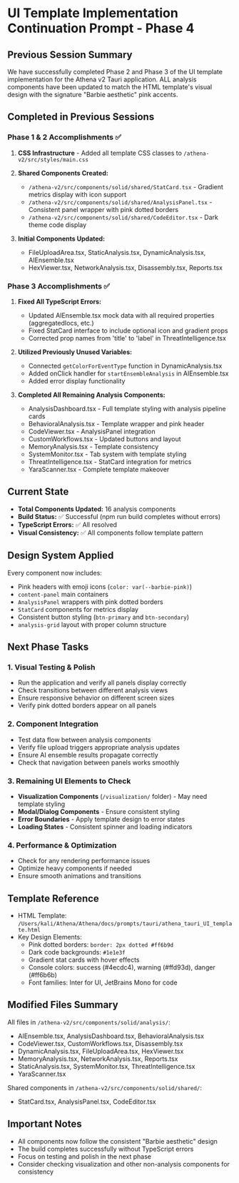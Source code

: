 # UI Template Implementation Continuation Prompt - Phase 4

## Previous Session Summary
We have successfully completed Phase 2 and Phase 3 of the UI template implementation for the Athena v2 Tauri application. ALL analysis components have been updated to match the HTML template's visual design with the signature "Barbie aesthetic" pink accents.

## Completed in Previous Sessions

### Phase 1 & 2 Accomplishments ✅
1. **CSS Infrastructure** - Added all template CSS classes to `/athena-v2/src/styles/main.css`
2. **Shared Components Created:**
   - `/athena-v2/src/components/solid/shared/StatCard.tsx` - Gradient metrics display with icon support
   - `/athena-v2/src/components/solid/shared/AnalysisPanel.tsx` - Consistent panel wrapper with pink dotted borders
   - `/athena-v2/src/components/solid/shared/CodeEditor.tsx` - Dark theme code display

3. **Initial Components Updated:**
   - FileUploadArea.tsx, StaticAnalysis.tsx, DynamicAnalysis.tsx, AIEnsemble.tsx
   - HexViewer.tsx, NetworkAnalysis.tsx, Disassembly.tsx, Reports.tsx

### Phase 3 Accomplishments ✅
1. **Fixed All TypeScript Errors:**
   - Updated AIEnsemble.tsx mock data with all required properties (aggregatedIocs, etc.)
   - Fixed StatCard interface to include optional icon and gradient props
   - Corrected prop names from 'title' to 'label' in ThreatIntelligence.tsx

2. **Utilized Previously Unused Variables:**
   - Connected `getColorForEventType` function in DynamicAnalysis.tsx
   - Added onClick handler for `startEnsembleAnalysis` in AIEnsemble.tsx
   - Added error display functionality

3. **Completed All Remaining Analysis Components:**
   - AnalysisDashboard.tsx - Full template styling with analysis pipeline cards
   - BehavioralAnalysis.tsx - Template wrapper and pink header
   - CodeViewer.tsx - AnalysisPanel integration
   - CustomWorkflows.tsx - Updated buttons and layout
   - MemoryAnalysis.tsx - Template consistency
   - SystemMonitor.tsx - Tab system with template styling
   - ThreatIntelligence.tsx - StatCard integration for metrics
   - YaraScanner.tsx - Complete template makeover

## Current State
- **Total Components Updated:** 16 analysis components
- **Build Status:** ✅ Successful (npm run build completes without errors)
- **TypeScript Errors:** ✅ All resolved
- **Visual Consistency:** ✅ All components follow template pattern

## Design System Applied
Every component now includes:
- Pink headers with emoji icons (`color: var(--barbie-pink)`)
- `content-panel` main containers
- `AnalysisPanel` wrappers with pink dotted borders
- `StatCard` components for metrics display
- Consistent button styling (`btn-primary` and `btn-secondary`)
- `analysis-grid` layout with proper column structure

## Next Phase Tasks

### 1. Visual Testing & Polish
- Run the application and verify all panels display correctly
- Check transitions between different analysis views
- Ensure responsive behavior on different screen sizes
- Verify pink dotted borders appear on all panels

### 2. Component Integration
- Test data flow between analysis components
- Verify file upload triggers appropriate analysis updates
- Ensure AI ensemble results propagate correctly
- Check that navigation between panels works smoothly

### 3. Remaining UI Elements to Check
- **Visualization Components** (`/visualization/` folder) - May need template styling
- **Modal/Dialog Components** - Ensure consistent styling
- **Error Boundaries** - Apply template design to error states
- **Loading States** - Consistent spinner and loading indicators

### 4. Performance & Optimization
- Check for any rendering performance issues
- Optimize heavy components if needed
- Ensure smooth animations and transitions

## Template Reference
- HTML Template: `/Users/kali/Athena/Athena/docs/prompts/tauri/athena_tauri_UI_template.html`
- Key Design Elements:
  - Pink dotted borders: `border: 2px dotted #ff6b9d`
  - Dark code backgrounds: `#1e1e3f`
  - Gradient stat cards with hover effects
  - Console colors: success (#4ecdc4), warning (#ffd93d), danger (#ff6b6b)
  - Font families: Inter for UI, JetBrains Mono for code

## Modified Files Summary
All files in `/athena-v2/src/components/solid/analysis/`:
- AIEnsemble.tsx, AnalysisDashboard.tsx, BehavioralAnalysis.tsx
- CodeViewer.tsx, CustomWorkflows.tsx, Disassembly.tsx
- DynamicAnalysis.tsx, FileUploadArea.tsx, HexViewer.tsx
- MemoryAnalysis.tsx, NetworkAnalysis.tsx, Reports.tsx
- StaticAnalysis.tsx, SystemMonitor.tsx, ThreatIntelligence.tsx
- YaraScanner.tsx

Shared components in `/athena-v2/src/components/solid/shared/`:
- StatCard.tsx, AnalysisPanel.tsx, CodeEditor.tsx

## Important Notes
- All components now follow the consistent "Barbie aesthetic" design
- The build completes successfully without TypeScript errors
- Focus on testing and polish in the next phase
- Consider checking visualization and other non-analysis components for consistency